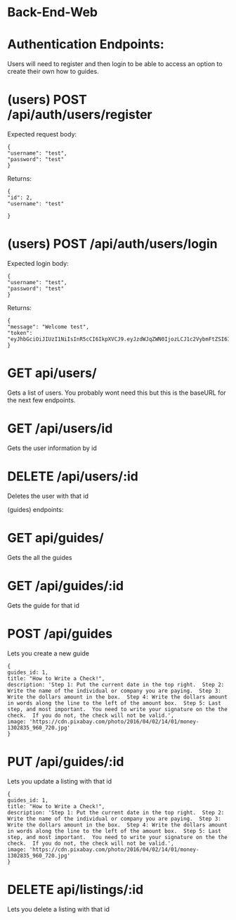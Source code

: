 # Back-End-Web

# Authentication Endpoints:

Users will need to register and then login to be able to access an option to create their own how to guides.

# (users) POST /api/auth/users/register

Expected request body: 

```
{
"username": "test",
"password": "test"
} 

```

Returns: 

```
{
"id": 2,
"username": "test"

}

```


# (users) POST /api/auth/users/login

Expected login body:

```
{
"username": "test",
"password": "test"
} 

```

Returns: 

```
{
"message": "Welcome test",
"token": "eyJhbGciOiJIUzI1NiIsInR5cCI6IkpXVCJ9.eyJzdWJqZWN0IjozLCJ1c2VybmFtZSI6IkJpbGx5IiwiaWF0IjoxNTg4MDI2OTg1LCJleHAiOjE1ODgxMTMzODV9.CCW4iB3uIdoYIFcdfb9962TO8YlsrCAv8GhFJcn1hys"
}

```

# GET api/users/

Gets a list of users. You probably wont need this but this is the baseURL for the next few endpoints. 


# GET /api/users/id
Gets the user information by id


# DELETE /api/users/:id
Deletes the user with that id





(guides) endpoints:

# GET api/guides/
Gets the all the guides


# GET /api/guides/:id
Gets the guide for that id

# POST /api/guides
Lets you create a new guide

```
{
guides_id: 1,
title: "How to Write a Check!",
description: 'Step 1: Put the current date in the top right.  Step 2: Write the name of the individual or company you are paying.  Step 3: Write the dollars amount in the box.  Step 4: Write the dollars amount in words along the line to the left of the amount box.  Step 5: Last step, and most important.  You need to write your signature on the the check.  If you do not, the check will not be valid.',
image: 'https://cdn.pixabay.com/photo/2016/04/02/14/01/money-1302835_960_720.jpg'
}
```

# PUT /api/guides/:id
Lets you update a listing with that id

```
{
guides_id: 1,
title: "How to Write a Check!",
description: 'Step 1: Put the current date in the top right.  Step 2: Write the name of the individual or company you are paying.  Step 3: Write the dollars amount in the box.  Step 4: Write the dollars amount in words along the line to the left of the amount box.  Step 5: Last step, and most important.  You need to write your signature on the the check.  If you do not, the check will not be valid.',
image: 'https://cdn.pixabay.com/photo/2016/04/02/14/01/money-1302835_960_720.jpg'
}
```

# DELETE api/listings/:id
Lets you delete a listing with that id